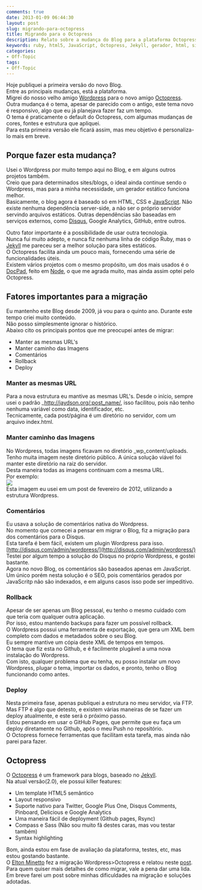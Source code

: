 ```yaml
---
comments: true
date: 2013-01-09 06:44:30
layout: post
slug: migrando-para-octopress
title: Migrando para o Octopress
description: Relato sobre a mudança do Blog para a plataforma Octopress
keywords: ruby, html5, JavaScript, Octopress, Jekyll, gerador, html, site, blog, wodpress
categories:
- Off-Topic
tags:
- Off-Topic
---
```


Hoje publiquei a primeira versão do novo Blog.  
Entre as principais mudanças, está a plataforma.  
Migrei do nosso velho amigo [Wordpress](http://wordpress.org) para o novo amigo [Octopress](http://octopress.org).  
Outra mudança é o tema, apesar de parecido com o antigo, este tema novo é responsivo, algo que eu já planejava fazer faz um tempo.  
O tema é praticamente o default do Octopress, com algumas mudanças de cores, fontes e estrutura que apliquei.  
Para esta primeira versão ele ficará assim, mas meu objetivo é personaliza-lo mais em breve.  
<!--more-->

## Porque fazer esta mudança?  
Usei o Wordpress por muito tempo aqui no Blog, e em alguns outros projetos também.  
Creio que para determinados sites/blogs, o ideal ainda continue sendo o Wordpress, mas para a minha necessidade, um gerador estático funciona melhor.  
Basicamente, o blog agora é baseado só em HTML, CSS e [JavaScript](https://developer.mozilla.org/en-US/docs/JavaScript). Não existe nenhuma dependência server-side, a não ser o próprio servidor servindo arquivos estáticos.
Outras dependências são baseadas em serviços externos, como [Disqus](http://disqus.com), Google Analytics, GitHub, entre outros.  

Outro fator importante é a possibilidade de usar outra tecnologia.  
Nunca fui muito adepto, e nunca fiz nenhuma linha de código Ruby, mas o [Jekyll](https://github.com/mojombo/jekyll) me pareceu ser a melhor solução para sites estáticos.  
O Octopress facilita ainda um pouco mais, fornecendo uma série de funcionalidades úteis.  
Existem vários projetos com o mesmo propósito, um dos mais usados é o [DocPad](https://github.com/bevry/docpad), feito em [Node](http://nodejs.org/), o que me agrada muito, mas ainda assim optei pelo Octopress.  

## Fatores importantes para a migração  
Eu mantenho este Blog desde 2009, já vou para o quinto ano. Durante este tempo criei muito conteúdo.  
Não posso simplesmente ignorar o histórico.  
Abaixo cito os principais pontos que me preocupei antes de migrar:  
* Manter as mesmas URL's  
* Manter caminho das Imagens  
* Comentários  
* Rollback  
* Deploy  

### Manter as mesmas URL
Para a nova estrutura eu mantive as mesmas URL's. Desde o início, sempre usei o padrão _http://jaydson.org/:post_name/, isso facilitou, pois não tenho nenhuma variável como data, identificador, etc.  
Tecnicamente, cada post/página é um diretório no servidor, com um arquivo index.html.  

### Manter caminho das Imagens
No Wordpress, todas imagens ficavam no diretório _wp_content/uploads.  
Tenho muita imagem neste diretório público. A única solução viável foi manter este diretório na raiz do servidor.  
Desta maneira todas as imagens continuam com a mesma URL.  
Por exemplo:  
[![](http://jaydson.org/wp-content/uploads/js.png)](http://jaydson.org/wp-content/uploads/js.png)  
Esta imagem eu usei em um post de fevereiro de 2012, utilizando a estrutura Wordpress.  

### Comentários
Eu usava a solução de comentários nativa do Wordpress.  
No momento que comecei a pensar em migrar o Blog, fiz a migração para dos comentários para o Disqus.  
Esta tarefa é bem fácil, existem um plugin Wordpress para isso.  
[http://disqus.com/admin/wordpress/](http://disqus.com/admin/wordpress/)  
Testei por algum tempo a solução do Disqus no próprio Wordpress, e gostei bastante.  
Agora no novo Blog, os comentários são baseados apenas em JavaScript.  
Um único porém nesta solução é o SEO, pois comentários gerados por JavaScritp não são indexados, e em alguns casos isso pode ser impeditivo.  

### Rollback  
Apesar de ser apenas um Blog pessoal, eu tenho o mesmo cuidado com que teria com qualquer outra aplicação.  
Por isso, estou mantendo backups para fazer um possível rollback.  
O Wordpress possui uma ferramenta de exportação, que gera um XML bem completo com dados e metadados sobre o seu Blog.    
Eu sempre mantive um cópia deste XML de tempos em tempos.  
O tema que fiz esta no Github, e é facilmente plugável a uma nova instalação do Wordpress.  
Com isto, qualquer problema que eu tenha, eu posso instalar um novo Wordpress, plugar o tema, importar os dados, e pronto, tenho o Blog funcionando como antes.  

### Deploy  
Nesta primeira fase, apenas publiquei a estrutura no meu servidor, via FTP.  
Mas FTP é algo que detesto, e existem várias maneiras de se fazer um deploy atualmente, e este será o próximo passo.  
Estou pensando em usar o GitHub Pages, que permite que eu faça um deploy diretamente no Github, após o meu Push no repositório.  
O Octopress fornece ferramentas que facilitam esta tarefa, mas ainda não parei para fazer.  

## Octopress  
O [Octopress](http://octopress.org/) é um framework para blogs, baseado no [Jekyll](https://github.com/mojombo/jekyll).  
Na atual versão(2.0), ele possui killer features:   
* Um template HTML5 semântico  
* Layout responsivo  
* Suporte nativo para Twitter, Google Plus One, Disqus Comments, Pinboard, Delicious e Google Analytics  
* Uma maneira fácil de deployment (Github pages, Rsync)  
* Compass e Sass (Não sou muito fã destes caras, mas vou testar também)  
* Syntax highlighting  

Bom, ainda estou em fase de avaliação da plataforma, testes, etc, mas estou gostando bastante.  
O [Elton Minetto](http://eltonminetto.net) fez a migração Wordpress>Octopress e relatou neste [post](http://eltonminetto.net/blog/2013/01/04/migrando-wordpress-para-octopress/).  
Para quem quiser mais detalhes de como migrar, vale a pena dar uma lida.  
Em breve farei um post sobre minhas dificuldades na migração e soluções adotadas.  


